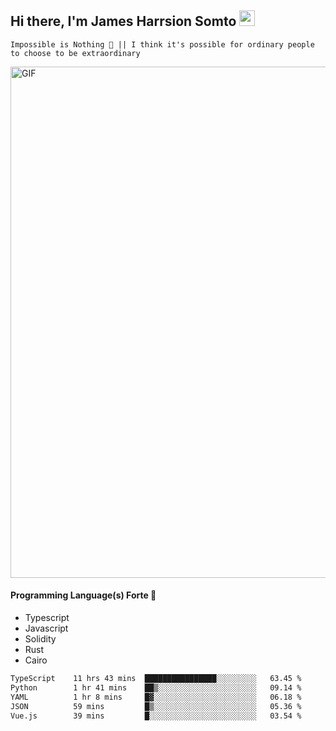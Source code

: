 ## Hi there, I'm James Harrsion Somto <img src="https://media.giphy.com/media/hvRJCLFzcasrR4ia7z/giphy.gif" width="25px">

`Impossible is Nothing 🚀 || I think it's possible for ordinary people to choose to be extraordinary`

 
<img align="center" alt="GIF" src="https://github.com/Gapur/Gapur/blob/master/coding.gif?raw=true" width="818px" height="818px" />


#### Programming Language(s) Forte 🚀
- Typescript
- Javascript
- Solidity
- Rust
- Cairo



<!--START_SECTION:waka-->

```txt
TypeScript    11 hrs 43 mins  ████████████████░░░░░░░░░   63.45 %
Python        1 hr 41 mins    ██▒░░░░░░░░░░░░░░░░░░░░░░   09.14 %
YAML          1 hr 8 mins     █▓░░░░░░░░░░░░░░░░░░░░░░░   06.18 %
JSON          59 mins         █▒░░░░░░░░░░░░░░░░░░░░░░░   05.36 %
Vue.js        39 mins         █░░░░░░░░░░░░░░░░░░░░░░░░   03.54 %
```

<!--END_SECTION:waka-->
<br />
<br />
<br />







